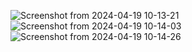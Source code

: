 ![Screenshot from 2024-04-19 10-13-21](https://github.com/ridzRUSH/smatSevak/assets/97175627/5c8bc03a-fccd-4405-bb86-33386380067b)
![Screenshot from 2024-04-19 10-14-03](https://github.com/ridzRUSH/smatSevak/assets/97175627/44ac648b-7770-4086-b89f-1abd00f8bd7d)
![Screenshot from 2024-04-19 10-14-26](https://github.com/ridzRUSH/smatSevak/assets/97175627/54e7965d-f74d-421b-ac75-e833d926dd12)

